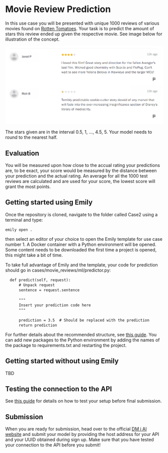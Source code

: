 # Movie Review Prediction
In this use case you will be presented with unique 1000 reviews of various movies found on <a href="https://www.rottentomatoes.com/">Rotten Tomatoes</a>. Your task is to predict the amount of stars this review ended up given the respective movie. See image below for illustration of the concept.

<p align="center">
  <img src="../../images/example.png" width=550>
</p>

The stars given are in the interval 0.5, 1, ..., 4.5, 5. Your model needs to round to the nearest half.


## Evaluation
You will be measured upon how close to the accual rating your predictions are, to be exact, your score would be measured by the distance between your prediction and the actual rating. An average for all the 1000 test reviews are calculated and are used for your score, the lowest score will grant the most points.


## Getting started using Emily
Once the repository is cloned, navigate to the folder called Case2 using a terminal and type:
```
emily open .
```
then select an editor of your choice to open the Emily template for use case number 1. A Docker container with a Python environment will be opened. Some content needs to be downloaded the first time a project is opened, this might take a bit of time. 

To take full advantage of Emily and the template, your code for prediction should go in cases/movie_reviews/ml/predictor.py:
```
  def predict(self, request):
      # Unpack request
      sentence = request.sentence
      
      """
      Insert your prediction code here
      """

      prediction = 3.5  # Should be replaced with the prediction
      return prediction
```
For further details about the recommended structure, see <a href="https://dmiai.dk/guide/">this guide</a>.
You can add new packages to the Python environment by adding the names of the package to requirements.txt and restarting the project.


## Getting started without using Emily
TBD

## Testing the connection to the API
See <a href="https://dmiai.dk/guide/">this guide</a> for details on how to test your setup before final submission.

## Submission
When you are ready for submission, head over to the official <a href="https://dmiai.dk/">DM i AI website</a> and submit your model by providing the host address for your API and your UUID obtained during sign up. Make sure that you have tested your connection to the API before you submit!
